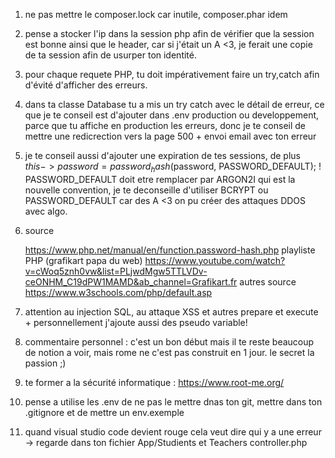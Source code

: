 1) ne pas mettre le composer.lock car inutile, composer.phar idem

2) pense a stocker l'ip dans la session php afin de vérifier que la session est bonne ainsi que le header, car si j'était un A <3, je ferait une copie de ta session afin de usurper ton identité.

3) pour chaque requete PHP, tu doit impérativement faire un try,catch afin d'évité d'afficher des erreurs.

4) dans ta classe Database tu a mis un try catch avec le détail de erreur, ce que je te conseil est d'ajouter dans .env production ou developpement, parce que tu affiche en production les erreurs, donc je te conseil de mettre une redicrection vers la page 500 + envoi email avec ton erreur

5) je te conseil aussi d'ajouter une expiration de tes sessions, de plus  $this->password =  password_hash($password, PASSWORD_DEFAULT); ! PASSWORD_DEFAULT doit etre remplacer par ARGON2I qui est la nouvelle convention, je te deconseille d'utiliser BCRYPT ou PASSWORD_DEFAULT car des A <3 on pu créer des attaques DDOS avec algo.

6) source

    https://www.php.net/manual/en/function.password-hash.php 
    playliste PHP (grafikart papa du web)
    https://www.youtube.com/watch?v=cWoq5znh0vw&list=PLjwdMgw5TTLVDv-ceONHM_C19dPW1MAMD&ab_channel=Grafikart.fr
    autres source 
    https://www.w3schools.com/php/default.asp

7) attention au injection SQL, au attaque XSS et autres prepare et execute + personnellement j'ajoute aussi des pseudo variable! 

8) commentaire personnel : c'est un bon début mais il te reste beaucoup de notion a voir, mais rome ne c'est pas construit en 1 jour. le secret la passion ;)

9) te former a la sécurité informatique : https://www.root-me.org/ 

10) pense a utilise les .env de ne pas le mettre dnas ton git, mettre dans ton .gitignore et de mettre un env.exemple

11) quand visual studio code devient rouge cela veut dire qui y a une erreur -> regarde dans ton fichier App/Studients et Teachers controller.php